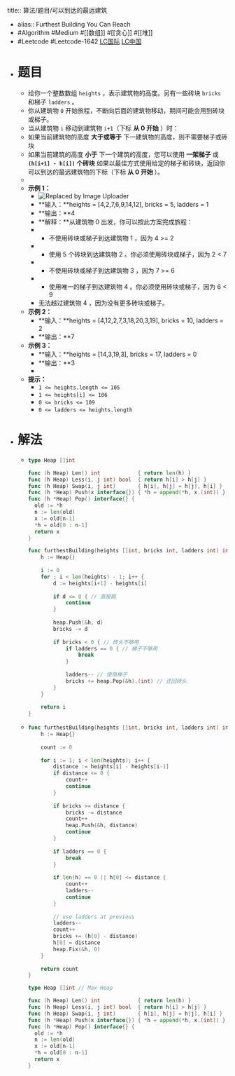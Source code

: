 title:: 算法/题目/可以到达的最远建筑

- alias:: Furthest Building You Can Reach
- #Algorithm #Medium #[[数组]] #[[贪心]] #[[堆]]
- #Leetcode #Leetcode-1642 [LC国际](https://leetcode.com/problems/furthest-building-you-can-reach/) [LC中国](https://leetcode-cn.com/problems/furthest-building-you-can-reach/)
- # 题目
	- 给你一个整数数组 `heights` ，表示建筑物的高度。另有一些砖块 `bricks` 和梯子 `ladders` 。
	- 你从建筑物 `0` 开始旅程，不断向后面的建筑物移动，期间可能会用到砖块或梯子。
	- 当从建筑物 `i` 移动到建筑物 `i+1`（下标 **从 0 开始** ）时：
	- 如果当前建筑物的高度 **大于或等于** 下一建筑物的高度，则不需要梯子或砖块
	- 如果当前建筑的高度 **小于** 下一个建筑的高度，您可以使用 **一架梯子** 或 **`(h[i+1] - h[i])` 个砖块**
	  	如果以最佳方式使用给定的梯子和砖块，返回你可以到达的最远建筑物的下标（下标<strong> 从 0 开始 </strong>）。
	-
	- **示例 1：**
		- ![Replaced by Image Uploader](https://vip2.loli.io/2022/08/09/qEkfVmLlB3iHjTD.gif)
		- **输入：**heights = [4,2,7,6,9,14,12], bricks = 5, ladders = 1
		- **输出：**4
		- **解释：**从建筑物 0 出发，你可以按此方案完成旅程：
		- - 不使用砖块或梯子到达建筑物 1 ，因为 4 >= 2
		- - 使用 5 个砖块到达建筑物 2 。你必须使用砖块或梯子，因为 2 < 7
		- - 不使用砖块或梯子到达建筑物 3 ，因为 7 >= 6
		- - 使用唯一的梯子到达建筑物 4 。你必须使用砖块或梯子，因为 6 < 9
		- 无法越过建筑物 4 ，因为没有更多砖块或梯子。
	- **示例 2：**
		- **输入：**heights = [4,12,2,7,3,18,20,3,19], bricks = 10, ladders = 2
		- **输出：**7
	- **示例 3：**
		- **输入：**heights = [14,3,19,3], bricks = 17, ladders = 0
		- **输出：**3
		-
	- **提示：**
		- `1 <= heights.length <= 105`
		- `1 <= heights[i] <= 106`
		- `0 <= bricks <= 109`
		- `0 <= ladders <= heights.length`
- # 解法
	- ```go
	  type Heap []int
	  
	  func (h Heap) Len() int            { return len(h) }
	  func (h Heap) Less(i, j int) bool  { return h[i] > h[j] }
	  func (h Heap) Swap(i, j int)       { h[i], h[j] = h[j], h[i] }
	  func (h *Heap) Push(x interface{}) { *h = append(*h, x.(int)) }
	  func (h *Heap) Pop() interface{} {
	  	old := *h
	  	n := len(old)
	  	x := old[n-1]
	  	*h = old[0 : n-1]
	  	return x
	  }
	  
	  func furthestBuilding(heights []int, bricks int, ladders int) int {
	      h := Heap{}
	      
	      i := 0
	      for ; i < len(heights) - 1; i++ {
	          d := heights[i+1] - heights[i]
	          
	          if d <= 0 { // 直接跳
	              continue
	          }
	          
	          heap.Push(&h, d)
	          bricks -= d
	          
	          if bricks < 0 { // 砖头不够用
	              if ladders == 0 { // 梯子不够用
	                  break
	              }
	              
	              ladders-- // 使用梯子
	              bricks += heap.Pop(&h).(int) // 还回砖头
	          }        
	      }
	      
	      return i
	  }
	  ```
	- ```go
	  func furthestBuilding(heights []int, bricks int, ladders int) int {
	      h := Heap{}
	      
	      count := 0
	      
	      for i := 1; i < len(heights); i++ {
	          distance := heights[i] - heights[i-1]
	          if distance <= 0 {
	              count++
	              continue
	          }
	          
	          if bricks >= distance {
	              bricks -= distance
	              count++
	              heap.Push(&h, distance)
	              continue
	          }
	          
	          if ladders == 0 {
	              break
	          }
	          
	          if len(h) == 0 || h[0] <= distance {
	              count++
	              ladders--
	              continue
	          }
	          
	          // use ladders at previous
	          ladders--
	          count++
	          bricks += (h[0] - distance)
	          h[0] = distance
	          heap.Fix(&h, 0)
	      }
	      
	      return count
	  }
	  
	  type Heap []int // Max Heap
	  
	  func (h Heap) Len() int            { return len(h) }
	  func (h Heap) Less(i, j int) bool  { return h[i] > h[j] }
	  func (h Heap) Swap(i, j int)       { h[i], h[j] = h[j], h[i] }
	  func (h *Heap) Push(x interface{}) { *h = append(*h, x.(int)) }
	  func (h *Heap) Pop() interface{} {
	  	old := *h
	  	n := len(old)
	  	x := old[n-1]
	  	*h = old[0 : n-1]
	  	return x
	  }
	  ```